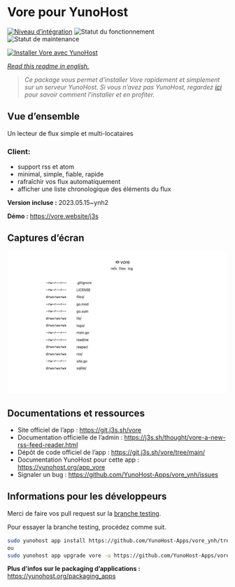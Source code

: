 <!--
N.B.: This README was automatically generated by https://github.com/YunoHost/apps/tree/master/tools/README-generator
It shall NOT be edited by hand.
-->

# Vore pour YunoHost

[![Niveau d’intégration](https://dash.yunohost.org/integration/vore.svg)](https://dash.yunohost.org/appci/app/vore) ![Statut du fonctionnement](https://ci-apps.yunohost.org/ci/badges/vore.status.svg) ![Statut de maintenance](https://ci-apps.yunohost.org/ci/badges/vore.maintain.svg)

[![Installer Vore avec YunoHost](https://install-app.yunohost.org/install-with-yunohost.svg)](https://install-app.yunohost.org/?app=vore)

*[Read this readme in english.](./README.md)*

> *Ce package vous permet d’installer Vore rapidement et simplement sur un serveur YunoHost.
Si vous n’avez pas YunoHost, regardez [ici](https://yunohost.org/#/install) pour savoir comment l’installer et en profiter.*

## Vue d’ensemble

Un lecteur de flux simple et multi-locataires

### Client:

- support rss et atom
- minimal, simple, fiable, rapide
- rafraîchir vos flux automatiquement
- afficher une liste chronologique des éléments du flux


**Version incluse :** 2023.05.15~ynh2

**Démo :** https://vore.website/j3s

## Captures d’écran

![Capture d’écran de Vore](./doc/screenshots/screenshot.png)

## Documentations et ressources

* Site officiel de l’app : <https://git.j3s.sh/vore>
* Documentation officielle de l’admin : <https://j3s.sh/thought/vore-a-new-rss-feed-reader.html>
* Dépôt de code officiel de l’app : <https://git.j3s.sh/vore/tree/main/>
* Documentation YunoHost pour cette app : <https://yunohost.org/app_vore>
* Signaler un bug : <https://github.com/YunoHost-Apps/vore_ynh/issues>

## Informations pour les développeurs

Merci de faire vos pull request sur la [branche testing](https://github.com/YunoHost-Apps/vore_ynh/tree/testing).

Pour essayer la branche testing, procédez comme suit.

``` bash
sudo yunohost app install https://github.com/YunoHost-Apps/vore_ynh/tree/testing --debug
ou
sudo yunohost app upgrade vore -u https://github.com/YunoHost-Apps/vore_ynh/tree/testing --debug
```

**Plus d’infos sur le packaging d’applications :** <https://yunohost.org/packaging_apps>